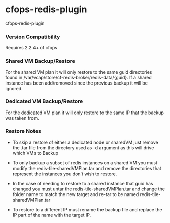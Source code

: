 # cfops-redis-plugin
cfops-redis-plugin

### Version Compatibility
Requires 2.2.4+ of cfops

### Shared VM Backup/Restore ###
For the shared VM plan it will only restore to the same guid directories found in /var/vcap/store/cf-redis-broker/redis-data/{guid}.  If a shared instance has been add/removed since the previous backup it will be ignored.

### Dedicated VM Backup/Restore ###
For the dedicated VM plan it will only restore to the same IP that the backup was taken from.  

### Restore Notes ###
* To skip a restore of either a dedicated node or sharedVM just remove the .tar file from the directory used as -d argument as this will drive which VMs to Backup

* To only backup a subset of redis instances on a shared VM you must modify the redis-tile-sharedVMPlan.tar and remove the directories that represent the instances you don't wish to restore.

* In the case of needing to restore to a shared instance that guid has changed you must untar the redis-tile-sharedVMPlan.tar and change the folder name to match the new target and re-tar to be named redis-tile-sharedVMPlan.tar

* To restore to a different IP must rename the backup file and replace the IP part of the name with the target IP.
